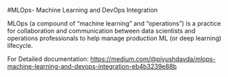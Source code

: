 #MLOps- Machine Learning and DevOps Integration

MLOps (a compound of “machine learning” and “operations”) is a practice for collaboration and communication between data scientists and operations professionals to help manage production ML (or deep learning) lifecycle.

For Detailed documentation: https://medium.com/@piyushdavda/mlops-machine-learning-and-devops-integration-eb4b3239e88b

